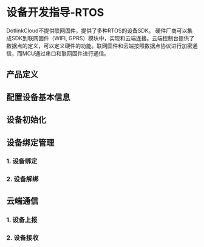 # 设备开发指导-RTOS

DotlinkCloud不提供联网固件，提供了多种RTOS的设备SDK。 硬件厂商可以集成SDK到联网固件（WIFI, GPRS）模块中，实现和云端连接。云端控制台提供了数据点的定义，可以定义硬件的功能。联网固件和云端按照数据点协议进行加密通信，而MCU通过串口和联网固件进行通信。

## 产品定义

## 配置设备基本信息

## 设备初始化

## 设备绑定管理

### 1. 设备绑定

### 2. 设备解绑

## 云端通信

### 1. 设备上报

### 2. 设备接收